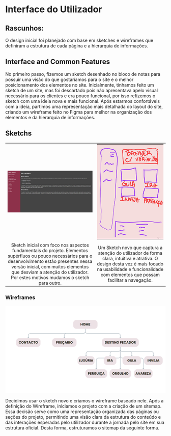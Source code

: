 # Interface do Utilizador
## Rascunhos:
O design inicial foi planejado com base em sketches e wireframes que definiram a estrutura de cada página e a hierarquia de informações. 
## Interface and Common Features
No primeiro passo, fizemos um sketch desenhado no bloco de notas para possuir uma visão do que gostaríamos para o site e o melhor posicionamento dos elementos no site. Inicialmente, tínhamos feito um sketch de um site, mas foi descartado pois não apresentava apelo visual necessário para os clientes e era pouco funcional, por isso refizemos o sketch com uma ideia nova e mais funcional. Após estarmos confortáveis com a ideia, partimos uma representação mais detalhada do layout do site, criando um wireframe feito no Figma para melhor na organização dos elementos e da hierarquia de informações.
## Sketchs
| | |
:---: | :---:
![An alternative description](images/image01.jpg) | ![An alternative description](images/image02.jpg)
Sketch inicial com foco nos aspectos fundamentais do projeto. Elementos supérfluos ou pouco necessários para o desenvolvimento estão presentes nessa versão inicial, com muitos elementos que desviam a atenção do utilizador. Por estes motivos mudamos o sketch para outro. |  Um Sketch novo que captura a atenção do utilizador de forma clara, intuitiva e atrativa. O design desta vez é mais focado na usabilidade e funcionalidade com elementos que possam facilitar a navegação. 

### Wireframes
![An alternative description](images/image04.png) 

Decidimos usar o sketch novo e criamos o wireframe baseado nele. Após a definição do Wireframe, iniciamos o projeto com a criação de um sitemap. Essa decisão serve como uma representação organizada das páginas ou seções do projeto, permitindo uma visão clara da estrutura do conteúdo e das interações esperadas pelo utilizador durante a jornada pelo site em sua estrutura oficial. Desta forma, estruturamos o sitemap da seguinte forma.


